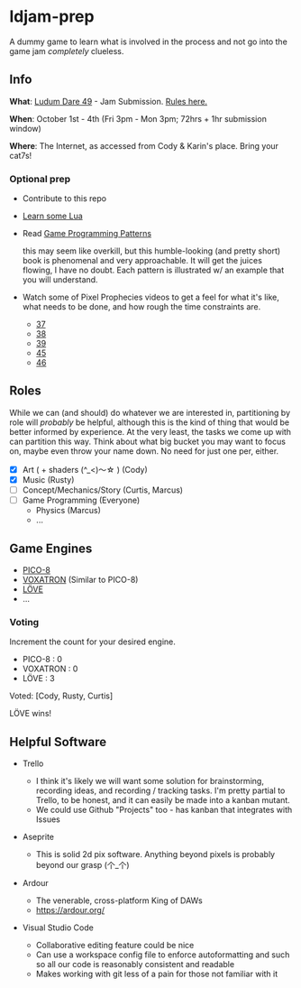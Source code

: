 # ldjam-prep

A dummy game to learn what is involved in the process and not go into the game jam *completely* clueless.

## Info

**What**: [Ludum Dare 49](https://ldjam.com/) - Jam Submission. [Rules here.](https://ldjam.com/events/ludum-dare/rules)

**When**: October 1st - 4th (Fri 3pm - Mon 3pm; 72hrs + 1hr submission window) 

**Where**: The Internet, as accessed from Cody & Karin's place. Bring your cat7s!

### Optional prep
  - Contribute to this repo
  - [Learn some Lua](https://www.lua.org/start.html)
  - Read [Game Programming Patterns](https://gameprogrammingpatterns.com/contents.html)
    
    this may seem like overkill, but this humble-looking (and pretty short) book is phenomenal and very approachable. It will get the juices flowing, I have no doubt. Each pattern is illustrated w/ an example that you will understand.

  - Watch some of Pixel Prophecies videos to get a feel for what it's like, what needs to be done, and how rough the time constraints are.
    - [37](https://www.youtube.com/watch?v=51Koukxcloc)
    - [38](https://www.youtube.com/watch?v=fWWBb_Lzc9g)
    - [39](https://www.youtube.com/watch?v=8uMQXdjRvls)
    - [45](https://www.youtube.com/watch?v=UO9BARNj8cQ)
    - [46](https://www.youtube.com/watch?v=jmIqZzYLZz8&t=1468s)

## Roles

While we can (and should) do whatever we are interested in, partitioning by role will _probably_ be helpful, although this is the kind of thing that would be better informed by experience. At the very least, the tasks we come up with can partition this way. Think about what big bucket you may want to focus on, maybe even throw your name down. No need for just one per, either.

- [x] Art (  + shaders (^_<)〜☆  ) (Cody)
- [x] Music (Rusty)
- [ ] Concept/Mechanics/Story (Curtis, Marcus)
- [ ] Game Programming (Everyone)
  - Physics (Marcus)
  - ...

## Game Engines

- [PICO-8](https://www.lexaloffle.com/pico-8.php)
- [VOXATRON](https://www.lexaloffle.com/voxatron.php) (Similar to PICO-8)
- [LÖVE](https://love2d.org/)
- ...

### Voting

Increment the count for your desired engine.

- PICO-8   : 0
- VOXATRON : 0
- LÖVE     : 3

Voted: [Cody, Rusty, Curtis]

LÖVE wins!

## Helpful Software

- Trello
  - I think it's likely we will want some solution for brainstorming, recording ideas, and recording / tracking tasks. I'm pretty partial to Trello, to be honest, and it can easily be made into a kanban mutant.
  - We could use Github "Projects" too - has kanban that integrates with Issues

- Aseprite
  - This is solid 2d pix software. Anything beyond pixels is probably beyond our grasp (个_个)

- Ardour
  - The venerable, cross-platform King of DAWs
  - https://ardour.org/

- Visual Studio Code
  - Collaborative editing feature could be nice
  - Can use a workspace config file to enforce autoformatting and such
    so all our code is reasonably consistent and readable
  - Makes working with git less of a pain for those not familiar with it
